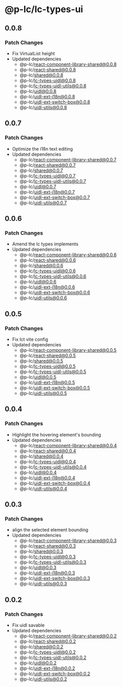 # @p-lc/lc-types-ui

## 0.0.8

### Patch Changes

- Fix VirtualList height
- Updated dependencies
  - @p-lc/react-component-library-shared@0.0.8
  - @p-lc/react-shared@0.0.8
  - @p-lc/shared@0.0.8
  - @p-lc/lc-types-uidl@0.0.8
  - @p-lc/lc-types-uidl-utils@0.0.8
  - @p-lc/uidl@0.0.8
  - @p-lc/uidl-ext-i18n@0.0.8
  - @p-lc/uidl-ext-switch-box@0.0.8
  - @p-lc/uidl-utils@0.0.8

## 0.0.7

### Patch Changes

- Optimize the i18n text editing
- Updated dependencies
  - @p-lc/react-component-library-shared@0.0.7
  - @p-lc/react-shared@0.0.7
  - @p-lc/shared@0.0.7
  - @p-lc/lc-types-uidl@0.0.7
  - @p-lc/lc-types-uidl-utils@0.0.7
  - @p-lc/uidl@0.0.7
  - @p-lc/uidl-ext-i18n@0.0.7
  - @p-lc/uidl-ext-switch-box@0.0.7
  - @p-lc/uidl-utils@0.0.7

## 0.0.6

### Patch Changes

- Amend the lc types implements
- Updated dependencies
  - @p-lc/react-component-library-shared@0.0.6
  - @p-lc/react-shared@0.0.6
  - @p-lc/shared@0.0.6
  - @p-lc/lc-types-uidl@0.0.6
  - @p-lc/lc-types-uidl-utils@0.0.6
  - @p-lc/uidl@0.0.6
  - @p-lc/uidl-ext-i18n@0.0.6
  - @p-lc/uidl-ext-switch-box@0.0.6
  - @p-lc/uidl-utils@0.0.6

## 0.0.5

### Patch Changes

- Fix lct vite config
- Updated dependencies
  - @p-lc/react-component-library-shared@0.0.5
  - @p-lc/react-shared@0.0.5
  - @p-lc/shared@0.0.5
  - @p-lc/lc-types-uidl@0.0.5
  - @p-lc/lc-types-uidl-utils@0.0.5
  - @p-lc/uidl@0.0.5
  - @p-lc/uidl-ext-i18n@0.0.5
  - @p-lc/uidl-ext-switch-box@0.0.5
  - @p-lc/uidl-utils@0.0.5

## 0.0.4

### Patch Changes

- Highlight the hovering element's bounding
- Updated dependencies
  - @p-lc/react-component-library-shared@0.0.4
  - @p-lc/react-shared@0.0.4
  - @p-lc/shared@0.0.4
  - @p-lc/lc-types-uidl@0.0.4
  - @p-lc/lc-types-uidl-utils@0.0.4
  - @p-lc/uidl@0.0.4
  - @p-lc/uidl-ext-i18n@0.0.4
  - @p-lc/uidl-ext-switch-box@0.0.4
  - @p-lc/uidl-utils@0.0.4

## 0.0.3

### Patch Changes

- align the selected element bounding
- Updated dependencies
  - @p-lc/react-component-library-shared@0.0.3
  - @p-lc/react-shared@0.0.3
  - @p-lc/shared@0.0.3
  - @p-lc/lc-types-uidl@0.0.3
  - @p-lc/lc-types-uidl-utils@0.0.3
  - @p-lc/uidl@0.0.3
  - @p-lc/uidl-ext-i18n@0.0.3
  - @p-lc/uidl-ext-switch-box@0.0.3
  - @p-lc/uidl-utils@0.0.3

## 0.0.2

### Patch Changes

- Fix uidl savable
- Updated dependencies
  - @p-lc/react-component-library-shared@0.0.2
  - @p-lc/react-shared@0.0.2
  - @p-lc/shared@0.0.2
  - @p-lc/lc-types-uidl@0.0.2
  - @p-lc/lc-types-uidl-utils@0.0.2
  - @p-lc/uidl@0.0.2
  - @p-lc/uidl-ext-i18n@0.0.2
  - @p-lc/uidl-ext-switch-box@0.0.2
  - @p-lc/uidl-utils@0.0.2
